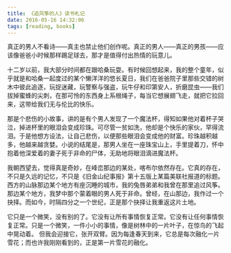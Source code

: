 ```yaml
---
title: 《追风筝的人》读书札记
date: 2016-05-16 14:32:06
tags: [reading, books]
---
```


真正的男人不看诗——真主也禁止他们创作呢。真正的男人——真正的男孩——应该像爸爸小时候那样踢足球去，那才是值得付出热情的玩意儿。


十二岁以前，我大部分时间都在跟哈桑玩耍。有时候回想起来，我的整个童年，似乎就是和哈桑一起度过的某个懒洋洋的悠长夏日，我们在爸爸院子里那些交错的树木中彼此追逐，玩捉迷藏，玩警察与强盗，玩牛仔和印第安人，折磨昆虫——我们拔掉蜜蜂的尖刺，在那可怜的东西身上系根绳子，每当它想展翅飞走，就把它拉回来，这带给我们无与伦比的快乐。


那是个悲伤的小故事，讲的是有个男人发现了一个魔法杯，得知如果他对着杯子哭泣，掉进杯里的眼泪会变成珍珠。可尽管一贫如洗，他却是个快乐的家伙，罕得流泪。于是他想方设法，让自己悲伤，以便那些眼泪会变成他的财富。珍珠越积越多，他越来越贪婪。小说的结尾是，那男人坐在一座珠宝山上，手里提着刀，怀中抱着他深爱着的妻子死于非命的尸体，无助地将眼泪滴进魔法杯。


我朝西望去，觉得真是奇妙，在峰峦那边的某处，喀布尔依然存在。它真的存在，不只是久远的记忆，不只是《旧金山纪事报》第十五版上某篇美联社报道的标题。西方的山脉那边某个地方有座沉睡的城市，我的兔唇弟弟和我曾在那里追过风筝。那边某个地方，我梦中那个蒙着眼的男人死于非命。曾经，在山那边，我作过一个抉择。而如今，时隔四分之一个世纪，正是那个抉择让我重返这片土地。


它只是一个微笑，没有别的了。它没有让所有事情恢复正常。它没有让任何事情恢复正常。只是一个微笑，一件小小的事情，像是树林中的一片叶子，在惊鸟的飞起中晃动着。
但我会迎接它，张开双臂。因为每逢春天到来，它总是每次融化一片雪花；而也许我刚刚看到的，正是第一片雪花的融化。
